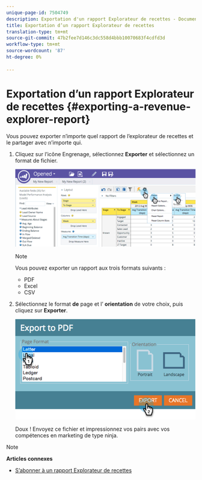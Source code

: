```yaml
---
unique-page-id: 7504749
description: Exportation d'un rapport Explorateur de recettes - Documents marketing - Documentation du produit
title: Exportation d’un rapport Explorateur de recettes
translation-type: tm+mt
source-git-commit: 47b2fee7d146c3dc558d4bbb10070683f4cdfd3d
workflow-type: tm+mt
source-wordcount: '87'
ht-degree: 0%

---
```



# Exportation d’un rapport Explorateur de recettes {#exporting-a-revenue-explorer-report}

Vous pouvez exporter n’importe quel rapport de l’explorateur de recettes et le partager avec n’importe qui.

1. Cliquez sur l’icône Engrenage, sélectionnez **Exporter** et sélectionnez un format de fichier.

   ![](assets/image2015-3-26-14-3a2-3a19.png)

   >[!NOTE]
   >
   >Vous pouvez exporter un rapport aux trois formats suivants :
   >
   >    
   >    
   >    * PDF
   >    * Excel
   >    * CSV


1. Sélectionnez le format **de** page et l’ **orientation** de votre choix, puis cliquez sur **Exporter**.

   ![](assets/image2015-3-27-16-3a18-3a34.png)

   Doux ! Envoyez ce fichier et impressionnez vos pairs avec vos compétences en marketing de type ninja.

>[!NOTE]
>
>**Articles connexes**
>
>* [S’abonner à un rapport Explorateur de recettes](subscribe-to-a-revenue-explorer-report.md)

>



